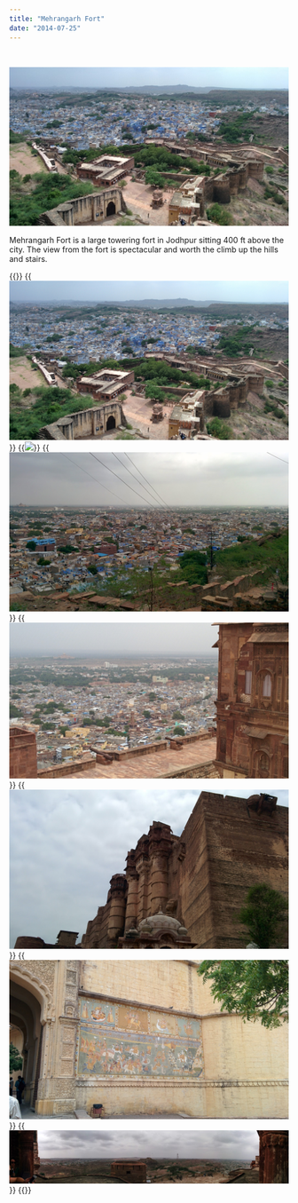 ```yaml
---
title: "Mehrangarh Fort"
date: "2014-07-25"
---
```


 

![IMG_20140725_141123](images/IMG_20140725_141123-1024x583.jpg)

Mehrangarh Fort is a large towering fort in Jodhpur sitting 400 ft above the city. The view from the fort is spectacular and worth the climb up the hills and stairs. 


{{<gallery>}}
  {{<img src="images/IMG_20140725_141123.jpg">}}
  {{<img src="images/PANO_20140725_141132.jpg">}}
  {{<img src="images/IMG_20140725_154050.jpg">}}
  {{<img src="images/IMG_20140725_140150.jpg">}}
  {{<img src="images/IMG_20140725_130119.jpg">}}
  {{<img src="images/IMG_20140725_130453.jpg">}}
  {{<img src="images/PANO_20140725_135914.jpg">}}
{{</gallery>}}

